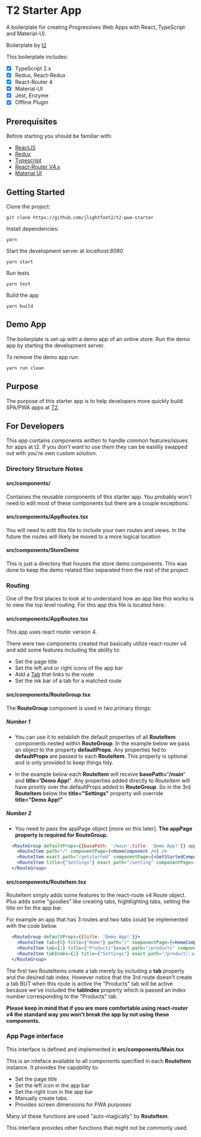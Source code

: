 # T2 Starter App

A boilerplate for creating Progressives Web Apps with React, TypeScript and Material-UI.

Boilerplate by [t2](https://github.com/Telehealth-and-Technology)

This boilerplate includes:
- [x] TypeScript 2.x
- [x] Redux, React-Redux
- [x] React-Router 4
- [x] Material-UI
- [x] Jest, Enzyme
- [x] Offline Plugin

## Prerequisites

Before starting you should be familiar with:

- [ReactJS](https://facebook.github.io/react/)
- [Redux](http://redux.js.org/)
- [Typescript](https://www.typescriptlang.org/)
- [React-Router V4.x](https://reacttraining.com/react-router/core/guides/philosophy)
- [Material UI](http://www.material-ui.com/#/)

## Getting Started
Clone the project:

``git clone https://github.com/jlightfoot2/t2-pwa-starter``

Install dependencies:

``yarn``

Start the development server at <i>localhost:8080</i>

``yarn start``

Run tests

``yarn test``

Build the app

``yarn build``

## Demo App

The boilerplate is set up with a demo app of an online store. Run the demo app by starting the development server.

To remove the demo app run:

``yarn run clean``

## Purpose

The purpose of this starter app is to help developers more quickly build SPA/PWA apps at [T2](https://github.com/Telehealth-and-Technology).

## For Developers

This app contains components written to handle common features/issues for apps at t2. If you don't want to use them they can be easilily swapped out with you're own custom solution.

### Directory Structure Notes
#### src/components/

Containes the reusable components of this starter app.
You probably won't need to edit most of these components
but there are a couple exceptions:

#### src/components/AppRoutes.tsx

You will need to edit this file to include your own routes and views. In the future the routes will likely be moved to a more logical location

#### src/components/StoreDemo

This is just a directory that houses the store demo components. This was done to keep the demo related files separated from the rest of the project.


### Routing

One of the first places to look at to understand how an app like this works is to view
the top level routing. For this app this file is located here:

#### src/components/AppRoutes.tsx

This app uses react router version 4.

There were two components created that basically utilize react-router v4 and add some features including the ability to:


- Set the page title
- Set the left and or right icons of the app bar
- Add a [Tab](http://www.material-ui.com/#/components/tabs) that links to the route
- Set the ink bar of a tab for a matched route


#### src/components/RouteGroup.tsx

The **RouteGroup** component is used in two primary things:

##### Number 1

- You can use it to establish the default properites of all **RouteItem** components nested within
**RouteGroup**. In the example below we pass an object to the property **defaultProps**. Any properties fed to **defaultProps** are passed to each **RouteItem**. This property is optional and is only provided to keep
things tidy.

- In the example below each **RouteItem** will receive **basePath='/main'** and **title='Demo App!'**. Any properties added directly to *RouteItem* will have priority over the defaultProps added to **RouteGroup**. So in the 3rd **RouteItem** below the **title="Settings"** property will override **title="Demo App!"**

##### Number 2

- You need to pass the appPage object [more on this later]. **The appPage property is required for RouteGroup.**


```jsx
  <RouteGroup defaultProps={{basePath: '/main',title: 'Demo App!'}} appPage={appPage}>
    <RouteItem path="/" componentPage={<HomeComponent />} />
    <RouteItem exact path="/getstarted" componentPage={<GetStartedComponent />} />
    <RouteItem title={"Settings"} exact path="/setting" componentPage={<SettingsComponent />} />
  </RouteGroup>
```


#### src/components/RouteItem.tsx

RouteItem simply adds some features to the react-route v4 Route object. Plus adds some "goodies"
like creating tabs, hightlighting tabs, setting the title on for the app bar.

For example an app that has 3 routes and two tabs could be implemented with the code below.

```jsx
  <RouteGroup defaultProps={{title: 'Demo App!'}}>
    <RouteItem tab={0} title={"Home"} path="/" componentPage={<HomeComponent />} />
    <RouteItem tab={1} title={"Products"}exact path="/products" componentPage={<ProductsList />} />
    <RouteItem tabIndex={1} title={"Settings"} exact path="/product/:id" componentPage={<SettingsComponent />} />
  </RouteGroup>
```
The first two RouteItems create a tab merely by including a **tab** property and the desired tab index.
However notice that the 3rd route doesn't create a tab BUT when this route is active the "Products" tab will be
active because we've included the **tabIndex** property which is passed an index number corresponding to the "Products" tab.

**Please keep in mind that if you are more comfortable using react-router v4 the standard way you won’t break the app by not using these components.**


### App Page interface

This interface is defined and implemented in **src/components/Main.tsx**

This is an inteface available to all components specified in each **RouteItem** instance.
It provides the capability to:

- Set the page title
- Set the left icon in the app bar
- Set the right icon in the app bar
- Manually create tabs.
- Provides screen dimensions for PWA purposes

Many of these functions are used "auto-magically" by **RouteItem**.

This interface provides other functions that might not be commonly used.
